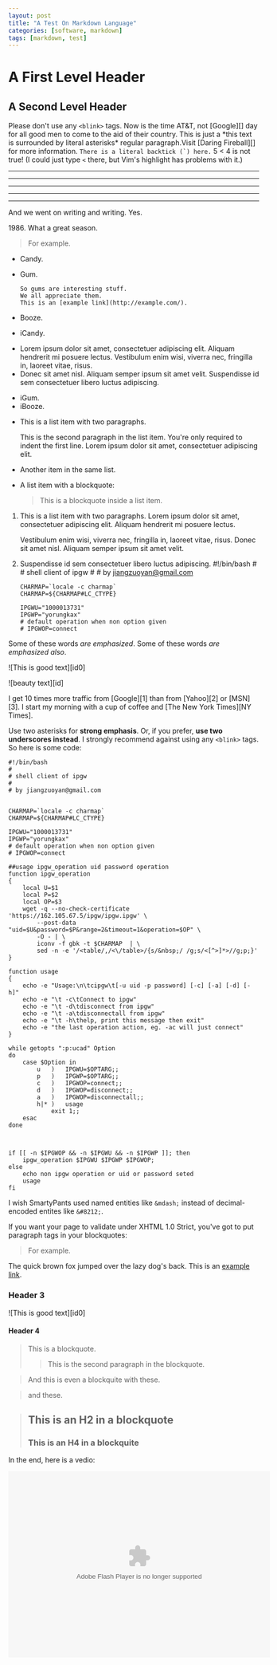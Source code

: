 ```yaml
---
layout: post
title: "A Test On Markdown Language"
categories: [software, markdown]
tags: [markdown, test]
---
```



# A First Level Header

## A Second Level Header

Please don't use any `<blink>` tags.
Now is the time AT&T, not [Google][] day for all good men to come to
the aid of their country. This is just a
\*this text is surrounded by literal asterisks\*
regular paragraph.Visit [Daring Fireball][] for more information.
``There is a literal backtick (`) here.``
5 &lt; 4 is not true! (I could just type `<` there, but Vim's highlight has problems with it.)

* * *

***

*****

- - -

---------------------------------------

And we went on writing and writing. Yes.

1986\. What a great season.


<blockquote>
    <p>For example.</p>
</blockquote>

*   Candy.
*   Gum.

        So gums are interesting stuff.
        We all appreciate them.
        This is an [example link](http://example.com/).
*   Booze.
-   iCandy.

*   Lorem ipsum dolor sit amet, consectetuer adipiscing elit.
    Aliquam hendrerit mi posuere lectus. Vestibulum enim wisi,
    viverra nec, fringilla in, laoreet vitae, risus.
*   Donec sit amet nisl. Aliquam semper ipsum sit amet velit.
Suspendisse id sem consectetuer libero luctus adipiscing.
-   iGum.
-   iBooze.
*   This is a list item with two paragraphs.

    This is the second paragraph in the list item. You're
only required to indent the first line. Lorem ipsum dolor
sit amet, consectetuer adipiscing elit.

*   Another item in the same list.
*   A list item with a blockquote:

    > This is a blockquote
    > inside a list item.

1.  This is a list item with two paragraphs. Lorem ipsum dolor
    sit amet, consectetuer adipiscing elit. Aliquam hendrerit
    mi posuere lectus.

    Vestibulum enim wisi, viverra nec, fringilla in, laoreet
    vitae, risus. Donec sit amet nisl. Aliquam semper ipsum
    sit amet velit.

2.  Suspendisse id sem consectetuer libero luctus adipiscing.
        #!/bin/bash
        #
        # shell client of ipgw
        #
        # by jiangzuoyan@gmail.com


        CHARMAP=`locale -c charmap`
        CHARMAP=${CHARMAP#LC_CTYPE}

        IPGWU="1000013731"
        IPGWP="yorungkax"
        # default operation when non option given
        # IPGWOP=connect

Some of these words *are emphasized*.
Some of these words _are emphasized also_.

![This is good text][id0]


![beauty text][id]

I get 10 times more traffic from [Google][1] than from
[Yahoo][2] or [MSN][3].
I start my morning with a cup of coffee and
[The New York Times][NY Times].

Use two asterisks for **strong emphasis**.
Or, if you prefer, __use two underscores instead__.
I strongly recommend against using any `<blink>` tags.
So here is some code:

    #!/bin/bash
    #
    # shell client of ipgw
    #
    # by jiangzuoyan@gmail.com


    CHARMAP=`locale -c charmap`
    CHARMAP=${CHARMAP#LC_CTYPE}

    IPGWU="1000013731"
    IPGWP="yorungkax"
    # default operation when non option given
    # IPGWOP=connect

    ##usage ipgw_operation uid password operation
    function ipgw_operation
    {
        local U=$1
        local P=$2
        local OP=$3
        wget -q --no-check-certificate 'https://162.105.67.5/ipgw/ipgw.ipgw' \
            --post-data "uid=$U&password=$P&range=2&timeout=1&operation=$OP" \
            -O - | \
            iconv -f gbk -t $CHARMAP  | \
            sed -n -e '/<table/,/<\/table>/{s/&nbsp;/ /g;s/<[^>]*>//g;p;}'
    }

    function usage
    {
        echo -e "Usage:\n\tcipgw\t[-u uid -p password] [-c] [-a] [-d] [-h]"
        echo -e "\t -c\tConnect to ipgw"
        echo -e "\t -d\tdisconnect from ipgw"
        echo -e "\t -a\tdisconnectall from ipgw"
        echo -e "\t -h\thelp, print this message then exit"
        echo -e "the last operation action, eg. -ac will just connect"
    }

    while getopts ":p:ucad" Option
    do
        case $Option in
            u   )   IPGWU=$OPTARG;;
            p   )   IPGWP=$OPTARG;;
            c   )   IPGWOP=connect;;
            d   )   IPGWOP=disconnect;;
            a   )   IPGWOP=disconnectall;;
            h|* )   usage
                exit 1;;
        esac
    done



    if [[ -n $IPGWOP && -n $IPGWU && -n $IPGWP ]]; then
        ipgw_operation $IPGWU $IPGWP $IPGWOP;
    else
        echo non ipgw operation or uid or password seted
        usage
    fi

I wish SmartyPants used named entities like `&mdash;`
instead of decimal-encoded entites like `&#8212;`.

If you want your page to validate under XHTML 1.0 Strict,
you've got to put paragraph tags in your blockquotes:

   <blockquote>
       <p>For example.</p>
   </blockquote>

The quick brown fox jumped over the lazy
dog's back.
This is an [example link](http://example.com/ "What title is that!").

### Header 3

![This is good text][id0]

#### Header 4


> This is a blockquote.
> 
> > This is the second paragraph in the blockquote.

> And this is even a blockquite
with these.

> and these.

> ## This is an H2 in a blockquote #
> ### This is an H4 in a blockquite 

In the end, here is a vedio:

<object width="526" height="374">
<param name="movie" value="http://video.ted.com/assets/player/swf/EmbedPlayer.swf"></param>
<param name="allowFullScreen" value="true" />
<param name="allowScriptAccess" value="always"/>
<param name="wmode" value="transparent"></param>
<param name="bgColor" value="#ffffff"></param>
<param name="flashvars" value="vu=http://video.ted.com/talk/stream/2011G/Blank/RaghavaKK_2011G-320k.mp4&su=http://images.ted.com/images/ted/tedindex/embed-posters/RaghavaKK_2011G-embed.jpg&vw=512&vh=288&ap=0&ti=1219&lang=&introDuration=15330&adDuration=4000&postAdDuration=830&adKeys=talk=raghava_kk_shake_up_your_story;year=2011;theme=master_storytellers;theme=art_unusual;event=TEDGlobal+2011;tag=arts;tag=book;tag=creativity;tag=design;tag=entertainment;tag=technology;&preAdTag=tconf.ted/embed;tile=1;sz=512x288;" />
<embed src="http://video.ted.com/assets/player/swf/EmbedPlayer.swf" pluginspace="http://www.macromedia.com/go/getflashplayer" type="application/x-shockwave-flash" wmode="transparent" bgColor="#ffffff" width="526" height="374" allowFullScreen="true" allowScriptAccess="always" flashvars="vu=http://video.ted.com/talk/stream/2011G/Blank/RaghavaKK_2011G-320k.mp4&su=http://images.ted.com/images/ted/tedindex/embed-posters/RaghavaKK_2011G-embed.jpg&vw=512&vh=288&ap=0&ti=1219&lang=&introDuration=15330&adDuration=4000&postAdDuration=830&adKeys=talk=raghava_kk_shake_up_your_story;year=2011;theme=master_storytellers;theme=art_unusual;event=TEDGlobal+2011;tag=arts;tag=book;tag=creativity;tag=design;tag=entertainment;tag=technology;&preAdTag=tconf.ted/embed;tile=1;sz=512x288;"></embed>
</object>
